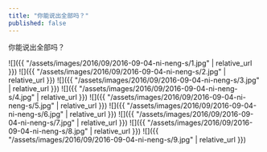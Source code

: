 ```yaml
---
title: "你能说出全部吗？"
published: false
---
```

你能说出全部吗？



![]({{ "/assets/images/2016/09/2016-09-04-ni-neng-s/1.jpg" | relative_url }})
![]({{ "/assets/images/2016/09/2016-09-04-ni-neng-s/2.jpg" | relative_url }})
![]({{ "/assets/images/2016/09/2016-09-04-ni-neng-s/3.jpg" | relative_url }})
![]({{ "/assets/images/2016/09/2016-09-04-ni-neng-s/4.jpg" | relative_url }})
![]({{ "/assets/images/2016/09/2016-09-04-ni-neng-s/5.jpg" | relative_url }})
![]({{ "/assets/images/2016/09/2016-09-04-ni-neng-s/6.jpg" | relative_url }})
![]({{ "/assets/images/2016/09/2016-09-04-ni-neng-s/7.jpg" | relative_url }})
![]({{ "/assets/images/2016/09/2016-09-04-ni-neng-s/8.jpg" | relative_url }})
![]({{ "/assets/images/2016/09/2016-09-04-ni-neng-s/9.jpg" | relative_url }})
